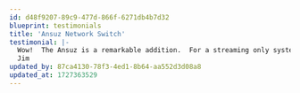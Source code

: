 ```yaml
---
id: d48f9207-89c9-477d-866f-6271db4b7d32
blueprint: testimonials
title: 'Ansuz Network Switch'
testimonial: |-
  Wow!  The Ansuz is a remarkable addition.  For a streaming only system, it’s a necessity.  Thanks as always for your good advice!
  Jim
updated_by: 87ca4130-78f3-4ed1-8b64-aa552d3d08a8
updated_at: 1727363529
---
```


